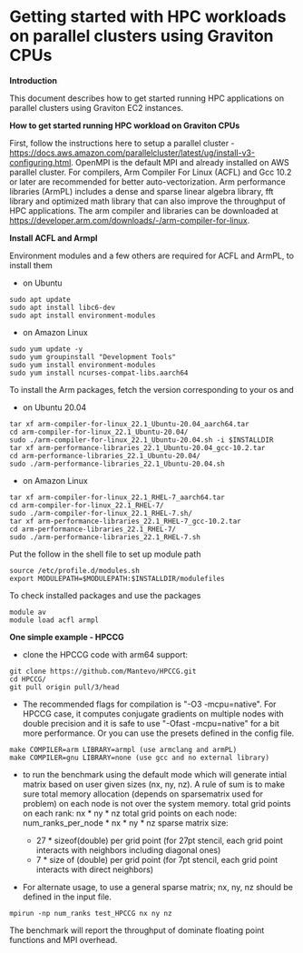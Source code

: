 # Getting started with HPC workloads on parallel clusters using Graviton CPUs

**Introduction**

This document describes how to get started running HPC applications on parallel clusters using Graviton EC2 instances.

**How to get started running HPC workload on Graviton CPUs** 

First, follow the instructions here to setup a parallel cluster - https://docs.aws.amazon.com/parallelcluster/latest/ug/install-v3-configuring.html. OpenMPI is the default MPI and already installed on AWS parallel cluster. For compilers, Arm Compiler For Linux (ACFL) and Gcc 10.2 or later are recommended for better auto-vectorization. Arm performance libraries (ArmPL) includes a dense and sparse linear algebra library, fft library and optimized math library that can also improve the throughput of HPC applications.  The arm compiler and libraries can be downloaded at https://developer.arm.com/downloads/-/arm-compiler-for-linux. 

**Install ACFL and Armpl**

Environment modules and a few others are required for ACFL and ArmPL, to install them 
- on Ubuntu
```
sudo apt update
sudo apt install libc6-dev
sudo apt install environment-modules
```
- on Amazon Linux
```
sudo yum update -y
sudo yum groupinstall "Development Tools"
sudo yum install environment-modules
sudo yum install ncurses-compat-libs.aarch64
```

To install the Arm packages, fetch the version corresponding to your os and  
- on Ubuntu 20.04
```
tar xf arm-compiler-for-linux_22.1_Ubuntu-20.04_aarch64.tar 
cd arm-compiler-for-linux_22.1_Ubuntu-20.04/
sudo ./arm-compiler-for-linux_22.1_Ubuntu-20.04.sh -i $INSTALLDIR
tar xf arm-performance-libraries_22.1_Ubuntu-20.04_gcc-10.2.tar 
cd arm-performance-libraries_22.1_Ubuntu-20.04/
sudo ./arm-performance-libraries_22.1_Ubuntu-20.04.sh 
```
- on Amazon Linux
```
tar xf arm-compiler-for-linux_22.1_RHEL-7_aarch64.tar 
cd arm-compiler-for-linux_22.1_RHEL-7/
sudo ./arm-compiler-for-linux_22.1_RHEL-7.sh/
tar xf arm-performance-libraries_22.1_RHEL-7_gcc-10.2.tar
cd arm-performance-libraries_22.1_RHEL-7/
sudo ./arm-performance-libraries_22.1_RHEL-7.sh 
```

Put the follow in the shell file to set up module path
```
source /etc/profile.d/modules.sh
export MODULEPATH=$MODULEPATH:$INSTALLDIR/modulefiles
```

To check installed packages and use the packages
```
module av
module load acfl armpl
```

**One simple example - HPCCG** 

- clone the HPCCG code with arm64 support:
```
git clone https://github.com/Mantevo/HPCCG.git
cd HPCCG/
git pull origin pull/3/head
```
- The recommended flags for compilation is "-O3 -mcpu=native". For HPCCG case, it computes conjugate gradients on multiple nodes with double precision and it is safe to use "-Ofast -mcpu=native" for a bit more performance.
Or you can use the presets defined in the config file.  
```
make COMPILER=arm LIBRARY=armpl (use armclang and armPL)
make COMPILER=gnu LIBRARY=none (use gcc and no external library)
```
- to run the benchmark using the default mode which will generate intial matrix based on user given sizes (nx, ny, nz). A rule of sum is to make sure total memory allocation (depends on sparsematrix used for problem) on each node is not over the system memory.
total grid points on each rank: nx * ny * nz
total grid points on each node: num_ranks_per_node * nx * ny * nz
sparse matrix size: 
  - 27 * sizeof(double) per grid point (for 27pt stencil, each grid point interacts with neighbors including diagonal ones)
  - 7 * size of (double) per grid point (for 7pt stencil, each grid point interacts with direct neighbors)

- For alternate usage, to use a general sparse matrix; nx, ny, nz should be defined in the input file.
```
mpirun -np num_ranks test_HPCCG nx ny nz
```

The benchmark will report the throughput of dominate floating point functions and MPI overhead.